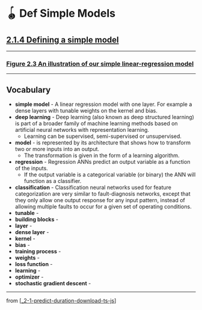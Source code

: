 # 🪀 Def Simple Models

## [**2.1.4** Defining a simple model](https://livebook.manning.com/book/deep-learning-with-javascript/chapter-2/34)

---

### [**Figure 2.3** An illustration of our simple linear-regression model](https://livebook.manning.com/book/deep-learning-with-javascript/chapter-2/ch02fig03)

---

## **Vocabulary**

- **simple model** - A linear regression model with one layer. For example a dense layers with tunable weights on the kernel and bias.
- **deep learning** - Deep learning (also known as deep structured learning) is part of a broader family of machine learning methods based on artificial neural networks with representation learning.
  - Learning can be supervised, semi-supervised or unsupervised.
- **model** - is represented by its architecture that shows how to transform two or more inputs into an output.
  - The transformation is given in the form of a learning algorithm.
- **regression** - Regression ANNs predict an output variable as a function of the inputs.
  - If the output variable is a categorical variable (or binary) the ANN will function as a classifier.
- **classification** - Classification neural networks used for feature categorization are very similar to fault-diagnosis networks, except that they only allow one output response for any input pattern, instead of allowing multiple faults to occur for a given set of operating conditions.
- **tunable** -
- **building blocks** -
- **layer** -
- **dense layer** -
- **kernel** -
- **bias** -
- **training process** -
- **weights** -
- **loss function** -
- **learning** -
- **optimizer** -
- **stochastic gradient descent** -

---

from [[_2-1-predict-duration-download-ts-js]]

[//begin]: # "Autogenerated link references for markdown compatibility"
[_2-1-predict-duration-download-ts-js]: _2-1-predict-duration-download-ts-js.md "🪀 Predict TF.js Download"
[//end]: # "Autogenerated link references"
